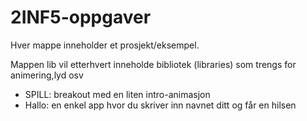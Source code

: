 # 2INF5-oppgaver
Hver mappe inneholder et prosjekt/eksempel.


Mappen lib vil etterhvert inneholde bibliotek (libraries) som trengs for animering,lyd osv

* SPILL: breakout med en liten intro-animasjon
* Hallo: en enkel app hvor du skriver inn navnet ditt og får en hilsen

